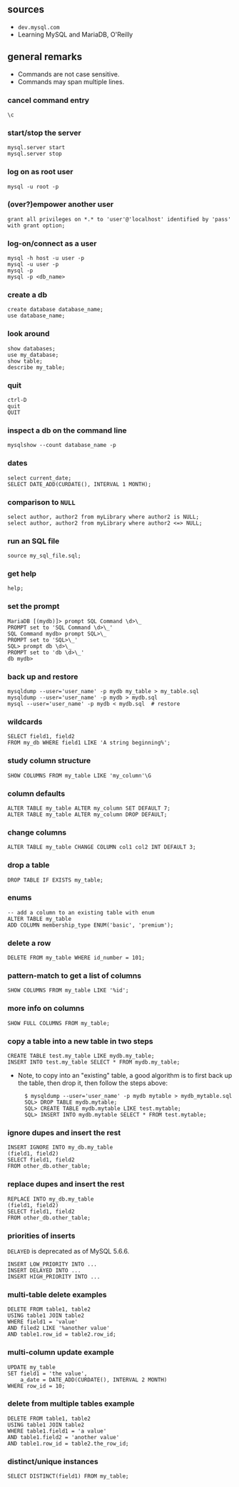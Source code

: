 
## sources

* `dev.mysql.com`
* Learning MySQL and MariaDB, O'Reilly

## general remarks

* Commands are not case sensitive.
* Commands may span multiple lines.

### cancel command entry

    \c

### start/stop the server

    mysql.server start
    mysql.server stop

### log on as root user

    mysql -u root -p

### (over?)empower another user

    grant all privileges on *.* to 'user'@'localhost' identified by 'pass' with grant option;

### log-on/connect as a user

    mysql -h host -u user -p
    mysql -u user -p
    mysql -p
    mysql -p <db_name>

### create a db

    create database database_name;
    use database_name;

### look around

    show databases;
    use my_database;
    show table;
    describe my_table;

### quit

    ctrl-D
    quit
    QUIT

### inspect a db on the command line

    mysqlshow --count database_name -p

### dates

    select current_date;
    SELECT DATE_ADD(CURDATE(), INTERVAL 1 MONTH);

### comparison to `NULL`

    select author, author2 from myLibrary where author2 is NULL;
    select author, author2 from myLibrary where author2 <=> NULL;

### run an SQL file

    source my_sql_file.sql;

### get help

    help;

### set the prompt

    MariaDB [(mydb)]> prompt SQL Command \d>\_
    PROMPT set to 'SQL Command \d>\_'
    SQL Command mydb> prompt SQL>\_
    PROMPT set to 'SQL>\_'
    SQL> prompt db \d>\_
    PROMPT set to 'db \d>\_'
    db mydb>

### back up and restore

    mysqldump --user='user_name' -p mydb my_table > my_table.sql
    mysqldump --user='user_name' -p mydb > mydb.sql
    mysql --user='user_name' -p mydb < mydb.sql  # restore

### wildcards

    SELECT field1, field2
    FROM my_db WHERE field1 LIKE 'A string beginning%';

### study column structure

    SHOW COLUMNS FROM my_table LIKE 'my_column'\G

### column defaults

    ALTER TABLE my_table ALTER my_column SET DEFAULT 7;
    ALTER TABLE my_table ALTER my_column DROP DEFAULT;

### change columns

    ALTER TABLE my_table CHANGE COLUMN col1 col2 INT DEFAULT 3;

### drop a table

    DROP TABLE IF EXISTS my_table;

### enums

    -- add a column to an existing table with enum
    ALTER TABLE my_table
    ADD COLUMN membership_type ENUM('basic', 'premium');

### delete a row

    DELETE FROM my_table WHERE id_number = 101;

### pattern-match to get a list of columns

    SHOW COLUMNS FROM my_table LIKE '%id';

### more info on columns

    SHOW FULL COLUMNS FROM my_table;

### copy a table into a new table in two steps

    CREATE TABLE test.my_table LIKE mydb.my_table;
    INSERT INTO test.my_table SELECT * FROM mydb.my_table;

* Note, to copy into an "existing" table, a good algorithm is to first
back up the table, then drop it, then follow the steps above:

        $ mysqldump --user='user_name' -p mydb mytable > mydb_mytable.sql
        SQL> DROP TABLE mydb.mytable;
        SQL> CREATE TABLE mydb.mytable LIKE test.mytable;
        SQL> INSERT INTO mydb.mytable SELECT * FROM test.mytable;

### ignore dupes and insert the rest

    INSERT IGNORE INTO my_db.my_table
    (field1, field2)
    SELECT field1, field2
    FROM other_db.other_table;

### replace dupes and insert the rest

    REPLACE INTO my_db.my_table
    (field1, field2)
    SELECT field1, field2
    FROM other_db.other_table;

### priorities of inserts

`DELAYED` is deprecated as of MySQL 5.6.6.

    INSERT LOW_PRIORITY INTO ...
    INSERT DELAYED INTO ...
    INSERT HIGH_PRIORITY INTO ...

### multi-table delete examples

    DELETE FROM table1, table2
    USING table1 JOIN table2
    WHERE field1 = 'value'
    AND filed2 LIKE '%another value'
    AND table1.row_id = table2.row_id;

### multi-column update example

    UPDATE my_table
    SET field1 = 'the value',
        a_date = DATE_ADD(CURDATE(), INTERVAL 2 MONTH)
    WHERE row_id = 10;

### delete from multiple tables example

    DELETE FROM table1, table2
    USING table1 JOIN table2
    WHERE table1.field1 = 'a value'
    AND table1.field2 = 'another value'
    AND table1.row_id = table2.the_row_id;

### distinct/unique instances

    SELECT DISTINCT(field1) FROM my_table;

